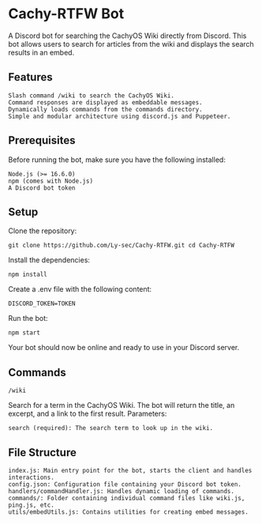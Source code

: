 # Cachy-RTFW Bot

A Discord bot for searching the CachyOS Wiki directly from Discord. This bot allows users to search for articles from the wiki and displays the search results in an embed.

## Features

    Slash command /wiki to search the CachyOS Wiki.
    Command responses are displayed as embeddable messages.
    Dynamically loads commands from the commands directory.
    Simple and modular architecture using discord.js and Puppeteer.

## Prerequisites

Before running the bot, make sure you have the following installed:

    Node.js (>= 16.6.0)
    npm (comes with Node.js)
    A Discord bot token

## Setup
Clone the repository:

``` git clone https://github.com/Ly-sec/Cachy-RTFW.git cd Cachy-RTFW ```

Install the dependencies:

``` npm install ```

Create a .env file with the following content:

```DISCORD_TOKEN=TOKEN```

Run the bot:

``` npm start ```

Your bot should now be online and ready to use in your Discord server.

## Commands
`/wiki`

Search for a term in the CachyOS Wiki. The bot will return the title, an excerpt, and a link to the first result.
Parameters:

    search (required): The search term to look up in the wiki.

## File Structure

    index.js: Main entry point for the bot, starts the client and handles interactions.
    config.json: Configuration file containing your Discord bot token.
    handlers/commandHandler.js: Handles dynamic loading of commands.
    commands/: Folder containing individual command files like wiki.js, ping.js, etc.
    utils/embedUtils.js: Contains utilities for creating embed messages.
